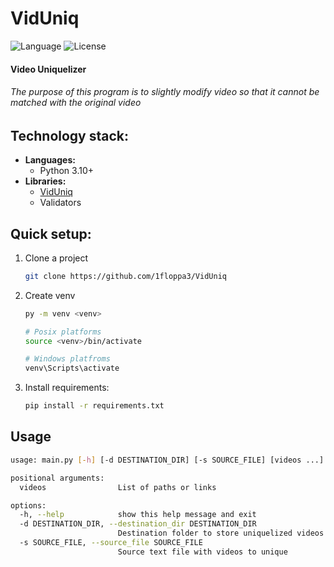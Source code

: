 # VidUniq
![Language](https://img.shields.io/badge/Language-Python3.10-yellow.svg?style=flat)
![License](https://img.shields.io/pypi/l/VidUniq?color=blueviolet)


#### Video Uniquelizer
###### The purpose of this program is to slightly modify video so that it cannot be matched with the original video


## Technology stack:
- **Languages:**
  - Python 3.10+
- **Libraries:**
  - [VidUniq](https://github.com/1floppa3/VidUniqLib)
  - Validators


## Quick setup:
1. Clone a project
    ```bash
   git clone https://github.com/1floppa3/VidUniq
   ```
2. Create venv 
    ```bash
    py -m venv <venv>
   
    # Posix platforms
    source <venv>/bin/activate
   
    # Windows platfroms
    venv\Scripts\activate
    ```
3. Install requirements: 
    ```bash
    pip install -r requirements.txt
    ```


## Usage
```bash
usage: main.py [-h] [-d DESTINATION_DIR] [-s SOURCE_FILE] [videos ...]

positional arguments:
  videos                List of paths or links

options:
  -h, --help            show this help message and exit
  -d DESTINATION_DIR, --destination_dir DESTINATION_DIR
                        Destination folder to store uniquelized videos
  -s SOURCE_FILE, --source_file SOURCE_FILE
                        Source text file with videos to unique
```
